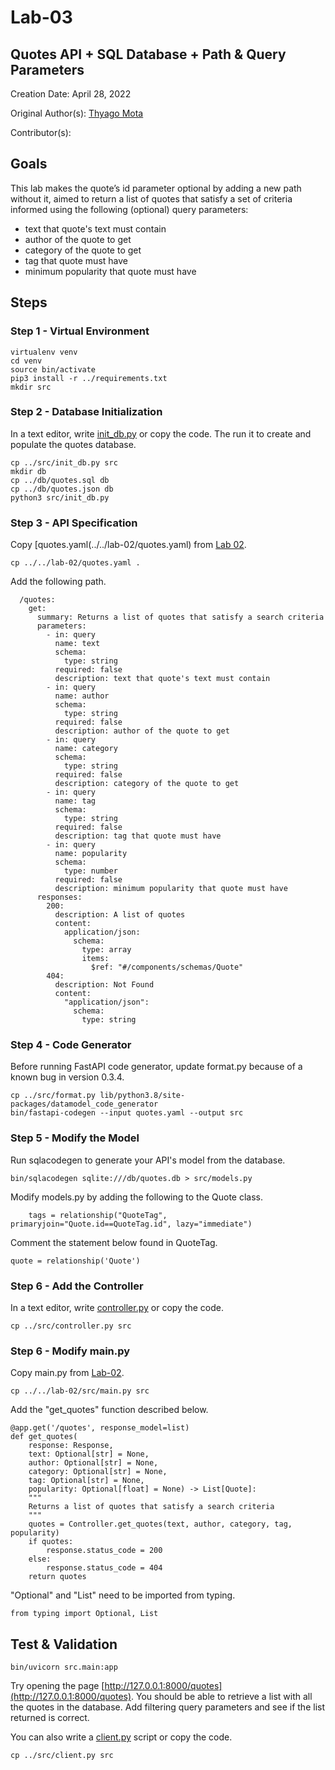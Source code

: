 # Lab-03

## Quotes API + SQL Database + Path & Query Parameters

Creation Date: April 28, 2022

Original Author(s): [Thyago Mota](https://github.com/thyagomota)

Contributor(s): 

## Goals

This lab makes the quote’s id parameter optional by adding a new path without it, aimed to return a list of quotes that satisfy a set of criteria informed using the following (optional) query parameters:

* text that quote's text must contain
* author of the quote to get
* category of the quote to get
* tag that quote must have
* minimum popularity that quote must have

## Steps

### Step 1 - Virtual Environment

```
virtualenv venv
cd venv
source bin/activate
pip3 install -r ../requirements.txt
mkdir src
```

### Step 2 - Database Initialization

In a text editor, write [init_db.py](src/init_db.py) or copy the code. The run it to create and populate the quotes database. 

```
cp ../src/init_db.py src
mkdir db
cp ../db/quotes.sql db
cp ../db/quotes.json db
python3 src/init_db.py
```

### Step 3 - API Specification

Copy [quotes.yaml(../../lab-02/quotes.yaml) from [Lab 02](../lab-02). 

```
cp ../../lab-02/quotes.yaml .
```

Add the following path. 

```
  /quotes:
    get:
      summary: Returns a list of quotes that satisfy a search criteria
      parameters: 
        - in: query
          name: text
          schema: 
            type: string 
          required: false
          description: text that quote's text must contain
        - in: query
          name: author
          schema: 
            type: string
          required: false
          description: author of the quote to get
        - in: query
          name: category
          schema: 
            type: string
          required: false
          description: category of the quote to get  
        - in: query
          name: tag
          schema: 
            type: string
          required: false
          description: tag that quote must have
        - in: query
          name: popularity
          schema: 
            type: number
          required: false
          description: minimum popularity that quote must have     
      responses:
        200:
          description: A list of quotes
          content:
            application/json:
              schema: 
                type: array
                items: 
                  $ref: "#/components/schemas/Quote"
        404: 
          description: Not Found
          content:
            "application/json":
              schema:
                type: string
```

### Step 4 - Code Generator

Before running FastAPI code generator, update format.py because of a known bug in version 0.3.4.

```
cp ../src/format.py lib/python3.8/site-packages/datamodel_code_generator
bin/fastapi-codegen --input quotes.yaml --output src
```

### Step 5 - Modify the Model

Run sqlacodegen to generate your API's model from the database. 

```
bin/sqlacodegen sqlite:///db/quotes.db > src/models.py
```

Modify models.py by adding the following to the Quote class. 

```
    tags = relationship("QuoteTag", primaryjoin="Quote.id==QuoteTag.id", lazy="immediate") 
```

Comment the statement below found in QuoteTag. 

```
quote = relationship('Quote')
```

### Step 6 - Add the Controller

In a text editor, write [controller.py](src/controller.py) or copy the code. 

```
cp ../src/controller.py src
```

### Step 6 - Modify main.py

Copy main.py from [Lab-02](../lab-02). 

```
cp ../../lab-02/src/main.py src
```

Add the "get_quotes" function described below.  

```
@app.get('/quotes', response_model=list)
def get_quotes(
    response: Response,
    text: Optional[str] = None,
    author: Optional[str] = None,
    category: Optional[str] = None,
    tag: Optional[str] = None,
    popularity: Optional[float] = None) -> List[Quote]:
    """
    Returns a list of quotes that satisfy a search criteria
    """
    quotes = Controller.get_quotes(text, author, category, tag, popularity)
    if quotes:
        response.status_code = 200
    else:
        response.status_code = 404
    return quotes
```

"Optional" and "List" need to be imported from typing.

```
from typing import Optional, List
```
 
## Test & Validation

```
bin/uvicorn src.main:app
```

Try opening the page [http://127.0.0.1:8000/quotes](http://127.0.0.1:8000/quotes). You should be able to retrieve a list with all the quotes in the database. Add filtering query parameters and see if the list returned is correct. 

You can also write a [client.py](src/client.py) script or copy the code.

```
cp ../src/client.py src
```